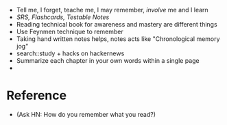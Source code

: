 * Tell me, I forget, teache me, I may remember, *involve* me and I learn
* *SRS, Flashcards, Testable Notes*
* Reading technical book for awareness and mastery are different things
* Use Feynmen technique to remember
* Taking hand written notes helps, notes acts like "Chronological memory jog"
* search::study + hacks on hackernews
* Summarize each chapter in your own words within a single page
* 

# Reference
* (Ask HN: How do you remember what you read?)